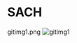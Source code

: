 # SACH
gitimg1.png
![gitimg1](https://github.com/SachinBhatt12/SACH/assets/109944791/5e164c45-3efd-448a-8b27-856b5af43473)
